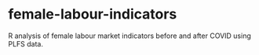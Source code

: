 # female-labour-indicators
R analysis of female labour market indicators before and after COVID using PLFS data.
